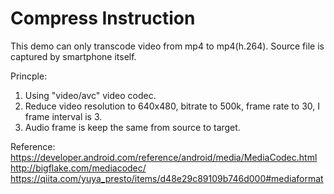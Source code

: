 # Compress Instruction

This demo can only transcode video from mp4 to mp4(h.264). Source file is captured by smartphone itself. 

Princple:
1. Using "video/avc" video codec.
2. Reduce video resolution to 640x480, bitrate to 500k, frame rate to 30, I frame interval is 3.
3. Audio frame is keep the same from source to target.

Reference:
https://developer.android.com/reference/android/media/MediaCodec.html
http://bigflake.com/mediacodec/
https://qiita.com/yuya_presto/items/d48e29c89109b746d000#mediaformat
